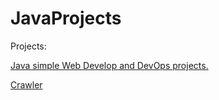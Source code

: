 # JavaProjects

Projects:

[Java simple Web Develop and DevOps projects.](https://gitlab.com/javaprojects595925)

[Crawler](https://github.com/libialany/friendly-crawler)
